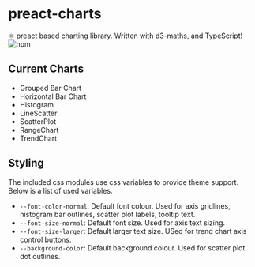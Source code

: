 # preact-charts
⚛️ preact based charting library. Written with d3-maths, and TypeScript!
![npm](https://img.shields.io/npm/v/preact-charts.svg)

## Current Charts
- Grouped Bar Chart
- Horizontal Bar Chart
- Histogram
- LineScatter
- ScatterPlot
- RangeChart
- TrendChart

## Styling
The included css modules use css variables to provide theme support. Below is a list of used variables.
- `--font-color-normal`: Default font colour. Used for axis gridlines, histogram bar outlines, scatter plot labels, tooltip text.
- `--font-size-normal`: Default font size. Used for axis text sizing.
- `--font-size-larger`: Default larger text size. USed for trend chart axis control buttons.
- `--background-color`: Default background colour. Used for scatter plot dot outlines.

